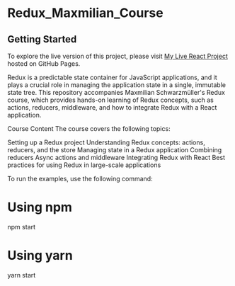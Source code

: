# Redux_Maxmilian_Course

## Getting Started

To explore the live version of this project, please visit [My Live React Project](https://www.example.com) hosted on GitHub Pages.


Redux is a predictable state container for JavaScript applications, and it plays a crucial role in managing the application state in a single, immutable state tree. This repository accompanies Maxmilian Schwarzmüller's Redux course, which provides hands-on learning of Redux concepts, such as actions, reducers, middleware, and how to integrate Redux with a React application.

Course Content
The course covers the following topics:

Setting up a Redux project
Understanding Redux concepts: actions, reducers, and the store
Managing state in a Redux application
Combining reducers
Async actions and middleware
Integrating Redux with React
Best practices for using Redux in large-scale applications

To run the examples, use the following command:
# Using npm
npm start

# Using yarn
yarn start
